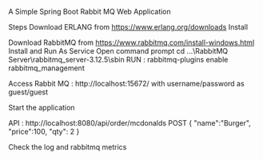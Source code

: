 A Simple Spring Boot Rabbit MQ Web Application

Steps
Download ERLANG from https://www.erlang.org/downloads
Install 

Download RabbitMQ from https://www.rabbitmq.com/install-windows.html
Install and Run As Service
Open command prompt
cd ...\RabbitMQ Server\rabbitmq_server-3.12.5\sbin
RUN : rabbitmq-plugins enable rabbitmq_management

Access Rabbit MQ : http://localhost:15672/ with username/password as guest/guest

Start the application

API : http://localhost:8080/api/order/mcdonalds
POST
{
"name":"Burger",
"price":100,
"qty": 2
}

Check the log and rabbitmq metrics